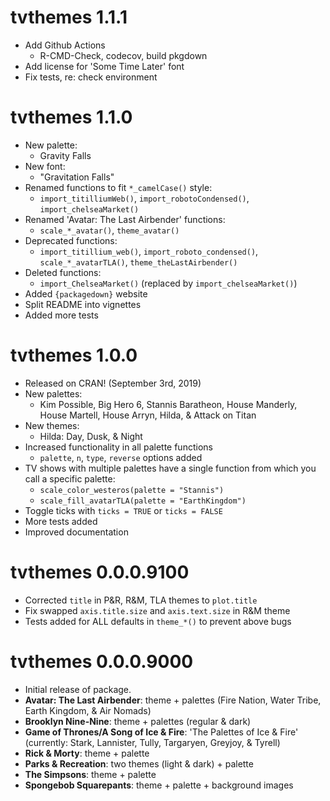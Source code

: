 # tvthemes 1.1.1

* Add Github Actions
  * R-CMD-Check, codecov, build pkgdown
* Add license for 'Some Time Later' font
* Fix tests, re: check environment

# tvthemes 1.1.0

* New palette:
  * Gravity Falls
* New font:
  * "Gravitation Falls"
* Renamed functions to fit `*_camelCase()` style:
  * `import_titilliumWeb()`, `import_robotoCondensed()`, `import_chelseaMarket()`
* Renamed 'Avatar: The Last Airbender' functions:
  * `scale_*_avatar()`, `theme_avatar()`
* Deprecated functions:
  * `import_titillium_web()`, `import_roboto_condensed()`, `scale_*_avatarTLA()`,
  `theme_theLastAirbender()`
* Deleted functions:
  * `import_ChelseaMarket()` (replaced by `import_chelseaMarket()`)
* Added `{packagedown}` website
* Split README into vignettes
* Added more tests

# tvthemes 1.0.0

* Released on CRAN! (September 3rd, 2019)
* New palettes:
  * Kim Possible, Big Hero 6, Stannis Baratheon, House Manderly, House Martell, House Arryn, Hilda, & Attack on Titan
* New themes:
  * Hilda: Day, Dusk, & Night
* Increased functionality in all palette functions
  * `palette`, `n`, `type`, `reverse` options added
* TV shows with multiple palettes have a single function from which you call a specific palette:
  * `scale_color_westeros(palette = "Stannis")`
  * `scale_fill_avatarTLA(palette = "EarthKingdom")`
* Toggle ticks with `ticks = TRUE` or `ticks = FALSE`
* More tests added
* Improved documentation

# tvthemes 0.0.0.9100

* Corrected `title` in P&R, R&M, TLA themes to `plot.title`
* Fix swapped `axis.title.size` and `axis.text.size` in R&M theme
* Tests added for ALL defaults in `theme_*()` to prevent above bugs

# tvthemes 0.0.0.9000

* Initial release of package.
* __Avatar: The Last Airbender__: theme + palettes (Fire Nation, Water Tribe, Earth Kingdom, & Air Nomads)
* __Brooklyn Nine-Nine__: theme + palettes (regular & dark)
* __Game of Thrones/A Song of Ice & Fire__: 'The Palettes of Ice & Fire' (currently: Stark, Lannister, Tully, Targaryen, Greyjoy, & Tyrell)
* __Rick & Morty__: theme + palette
* __Parks & Recreation__: two themes (light & dark) + palette
* __The Simpsons__: theme + palette
* __Spongebob Squarepants__: theme + palette + background images
